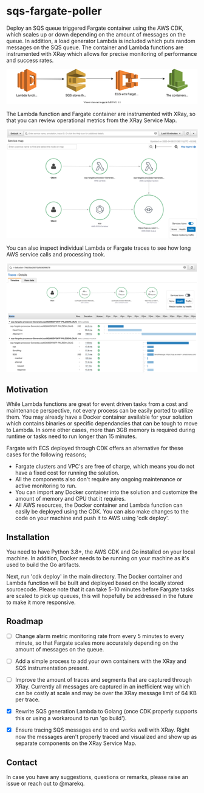 sqs-fargate-poller
==================

Deploy an SQS queue triggered Fargate container using the AWS CDK, which scales up or down depending on the amount of messages on the queue. In addition, a load generator Lambda is included which puts random messages on the SQS queue. The container and Lambda functions are instrumented with XRay which allows for precise monitoring of performance and success rates. 


![alt text](./docs/diagram.svg)


The Lambda function and Fargate container are instrumented with XRay, so that you can review operational metrics from the XRay Service Map.


![alt text](./docs/xray.png)


You can also inspect individual Lambda or Fargate traces to see how long AWS service calls and processing took.


![alt text](./docs/trace.png)


Motivation
----------

While Lambda functions are great for event driven tasks from a cost and maintenance perspective, not every process can be easily ported to utilize them. You may already have a Docker container available for your solution which contains binaries or specific dependancies that can be tough to move to Lambda. In some other cases, more than 3GB memory is required during runtime or tasks need to run longer than 15 minutes. 

 Fargate with ECS deployed through CDK offers an alternative for these cases for the following reasons;

 - Fargate clusters and VPC's are free of charge, which means you do not have a fixed cost for running the solution. 
 - All the components also don't require any ongoing maintenance or active monitoring to run. 
 - You can import any Docker container into the solution and customize the amount of memory and CPU that it requires. 
 - All AWS resources, the Docker container and Lambda function can easily be deployed using the CDK. You can also make changes to the code on your machine and push it to AWS using 'cdk deploy'. 



Installation
------------

You need to have Python 3.8+, the AWS CDK and Go installed on your local machine. In addition, Docker needs to be running on your machine as it's used to build the Go artifacts. 

Next, run 'cdk deploy' in the main directory. The Docker container and Lambda function will be built and deployed based on the locally stored sourcecode. Please note that it can take 5-10 minutes before Fargate tasks are scaled to pick up queues, this will hopefully be addressed in the future to make it more responsive. 



Roadmap
-------

- [ ] Change alarm metric monitoring rate from every 5 minutes to every minute, so that Fargate scales more accurately depending on the amount of messages on the queue. 
- [ ] Add a simple process to add your own containers with the XRay and SQS instrumentation present. 
- [ ] Improve the amount of traces and segments that are captured through XRay. Currently all messages are captured in an inefficient way which can be costly at scale and may be over the XRay message limit of 64 KB per trace.
- [X] Rewrite SQS generation Lambda to Golang (once CDK properly supports this or using a workaround to run 'go build').
- [X] Ensure tracing SQS messages end to end works well with XRay. Right now the messages aren't properly traced and visualized and show up as separate components on the XRay Service Map.



Contact
-------

In case you have any suggestions, questions or remarks, please raise an issue or reach out to @marekq.

